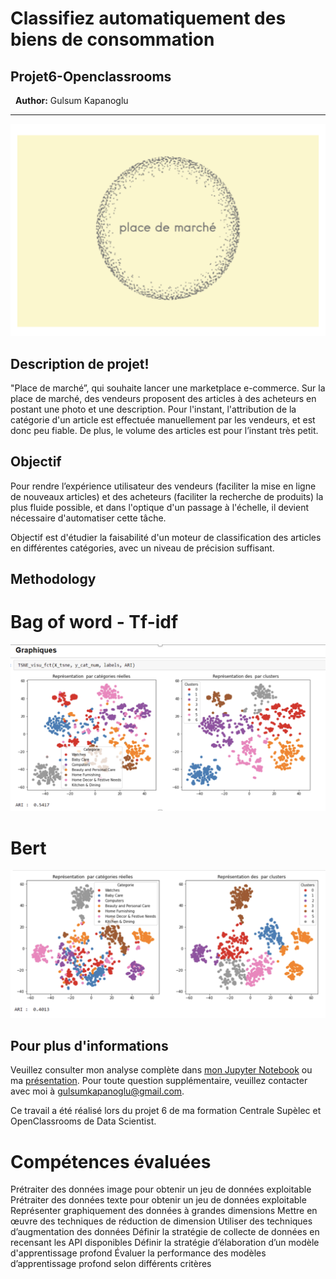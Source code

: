 # Classifiez automatiquement des biens de consommation

## Projet6-Openclassrooms
&nbsp;
**Author:** Gulsum Kapanoglu
***
<img src="placedemarche.png">

## Description de projet!

"Place de marché”, qui souhaite lancer une marketplace e-commerce.
Sur la place de marché, des vendeurs proposent des articles à des acheteurs en postant une photo et une description.
Pour l'instant, l'attribution de la catégorie d'un article est effectuée manuellement par les vendeurs, et est donc peu fiable. De plus, le volume des articles est pour l’instant très petit.

## Objectif 
Pour rendre l’expérience utilisateur des vendeurs (faciliter la mise en ligne de nouveaux articles) et des acheteurs (faciliter la recherche de produits) la plus fluide possible, et dans l'optique d'un passage à l'échelle, il devient nécessaire d'automatiser cette tâche.

Objectif est d'étudier la faisabilité d'un moteur de classification des articles en différentes catégories, avec un niveau de précision suffisant.

## Methodology
# Bag of word - Tf-idf

<img src="1.png">



# Bert

<img src="bert.png">

## Pour plus d'informations
Veuillez consulter mon analyse complète dans [mon Jupyter Notebook](./Notebook.ipynb) ou ma [présentation](./Presentation.pdf). Pour toute question supplémentaire, veuillez contacter avec moi à gulsumkapanoglu@gmail.com.


Ce travail a été réalisé lors du projet 6 de ma formation Centrale Supèlec et OpenClassrooms de Data Scientist.

# Compétences évaluées

Prétraiter des données image pour obtenir un jeu de données exploitable
Prétraiter des données texte pour obtenir un jeu de données exploitable
Représenter graphiquement des données à grandes dimensions
Mettre en œuvre des techniques de réduction de dimension
Utiliser des techniques d’augmentation des données
Définir la stratégie de collecte de données en recensant les API disponibles
Définir la stratégie d’élaboration d’un modèle d'apprentissage profond
Évaluer la performance des modèles d’apprentissage profond selon différents critères
